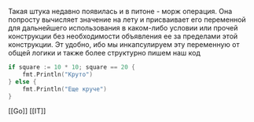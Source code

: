 
Такая штука недавно появилась и в питоне - морж операция. Она попросту вычисляет значение на лету и присваивает его переменной для дальнейшего использования в каком-либо условии или прочей конструкции без необходимости объявления ее за пределами этой конструкции. Эт удобно, ибо мы инкапсулируем эту переменную от общей логики и также более структурно пишем наш код

```go
if square := 10 * 10; square == 20 {
	fmt.Println("Круто")
} else {
	fmt.Println("Еще круче")
}
```

[[Go]] [[IT]]
